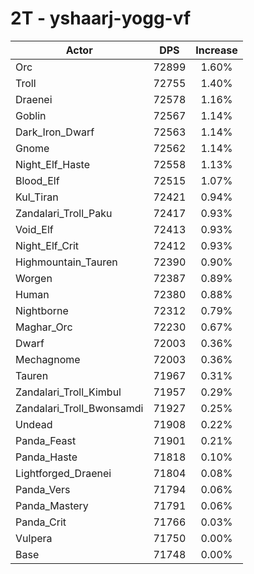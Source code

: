 # 2T - yshaarj-yogg-vf
| Actor | DPS | Increase |
|---|:---:|:---:|
|Orc|72899|1.60%|
|Troll|72755|1.40%|
|Draenei|72578|1.16%|
|Goblin|72567|1.14%|
|Dark_Iron_Dwarf|72563|1.14%|
|Gnome|72562|1.14%|
|Night_Elf_Haste|72558|1.13%|
|Blood_Elf|72515|1.07%|
|Kul_Tiran|72421|0.94%|
|Zandalari_Troll_Paku|72417|0.93%|
|Void_Elf|72413|0.93%|
|Night_Elf_Crit|72412|0.93%|
|Highmountain_Tauren|72390|0.90%|
|Worgen|72387|0.89%|
|Human|72380|0.88%|
|Nightborne|72312|0.79%|
|Maghar_Orc|72230|0.67%|
|Dwarf|72003|0.36%|
|Mechagnome|72003|0.36%|
|Tauren|71967|0.31%|
|Zandalari_Troll_Kimbul|71957|0.29%|
|Zandalari_Troll_Bwonsamdi|71927|0.25%|
|Undead|71908|0.22%|
|Panda_Feast|71901|0.21%|
|Panda_Haste|71818|0.10%|
|Lightforged_Draenei|71804|0.08%|
|Panda_Vers|71794|0.06%|
|Panda_Mastery|71791|0.06%|
|Panda_Crit|71766|0.03%|
|Vulpera|71750|0.00%|
|Base|71748|0.00%|
